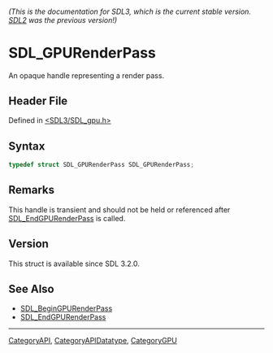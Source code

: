 ###### (This is the documentation for SDL3, which is the current stable version. [SDL2](https://wiki.libsdl.org/SDL2/) was the previous version!)
# SDL_GPURenderPass

An opaque handle representing a render pass.

## Header File

Defined in [<SDL3/SDL_gpu.h>](https://github.com/libsdl-org/SDL/blob/main/include/SDL3/SDL_gpu.h)

## Syntax

```c
typedef struct SDL_GPURenderPass SDL_GPURenderPass;
```

## Remarks

This handle is transient and should not be held or referenced after
[SDL_EndGPURenderPass](SDL_EndGPURenderPass) is called.

## Version

This struct is available since SDL 3.2.0.

## See Also

- [SDL_BeginGPURenderPass](SDL_BeginGPURenderPass)
- [SDL_EndGPURenderPass](SDL_EndGPURenderPass)

----
[CategoryAPI](CategoryAPI), [CategoryAPIDatatype](CategoryAPIDatatype), [CategoryGPU](CategoryGPU)

